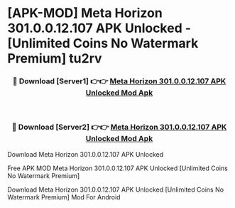 # [APK-MOD] Meta Horizon 301.0.0.12.107 APK Unlocked - [Unlimited Coins No Watermark Premium] tu2rv



<div align="center">
<h3>🔴 Download [Server1] 👉👉 <a href="https://momento.my/?title=Meta_Horizon_301.0.0.12.107_APK_Unlocked">Meta Horizon 301.0.0.12.107 APK Unlocked Mod Apk</a></h3><br>

<h3>🔴 Download [Server2] 👉👉 <a href="https://momento.my/?title=Meta_Horizon_301.0.0.12.107_APK_Unlocked">Meta Horizon 301.0.0.12.107 APK Unlocked Mod Apk</a></h3>
</div>



Download Meta Horizon 301.0.0.12.107 APK Unlocked 

Free APK MOD Meta Horizon 301.0.0.12.107 APK Unlocked [Unlimited Coins No Watermark Premium]

Download Meta Horizon 301.0.0.12.107 APK Unlocked [Unlimited Coins No Watermark Premium] Mod For Android

